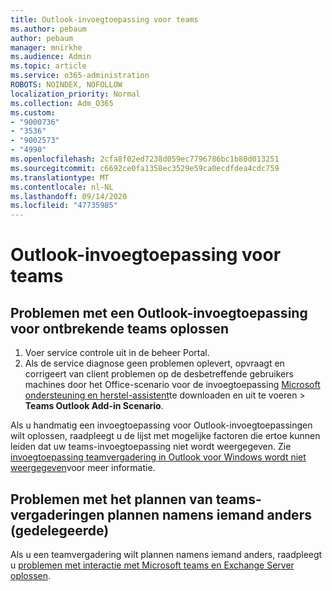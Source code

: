 ```yaml
---
title: Outlook-invoegtoepassing voor teams
ms.author: pebaum
author: pebaum
manager: mnirkhe
ms.audience: Admin
ms.topic: article
ms.service: o365-administration
ROBOTS: NOINDEX, NOFOLLOW
localization_priority: Normal
ms.collection: Adm_O365
ms.custom:
- "9000736"
- "3536"
- "9002573"
- "4990"
ms.openlocfilehash: 2cfa8f02ed7238d059ec7796786bc1b80d013251
ms.sourcegitcommit: c6692ce0fa1358ec3529e59ca0ecdfdea4cdc759
ms.translationtype: MT
ms.contentlocale: nl-NL
ms.lasthandoff: 09/14/2020
ms.locfileid: "47735985"
---
```

# <a name="teams-outlook-add-in"></a>Outlook-invoegtoepassing voor teams

## <a name="to-troubleshoot-a-missing-teams-outlook-add-in"></a>Problemen met een Outlook-invoegtoepassing voor ontbrekende teams oplossen

1. Voer service controle uit in de beheer Portal. 
2. Als de service diagnose geen problemen oplevert, opvraagt en corrigeert van client problemen op de desbetreffende gebruikers machines door het Office-scenario voor de invoegtoepassing [Microsoft ondersteuning en herstel-assistent](https://aka.ms/SaRA-TeamsAddInScenario)te downloaden en uit te voeren  >  **Teams Outlook Add-in Scenario**.

Als u handmatig een invoegtoepassing voor Outlook-invoegtoepassingen wilt oplossen, raadpleegt u de lijst met mogelijke factoren die ertoe kunnen leiden dat uw teams-invoegtoepassing niet wordt weergegeven. Zie [invoegtoepassing teamvergadering in Outlook voor Windows wordt niet weergegeven](https://docs.microsoft.com/microsoftteams/teams-add-in-for-outlook#teams-meeting-add-in-in-outlook-for-windows-does-not-show)voor meer informatie.

## <a name="to-troubleshoot-scheduling-a-teams-meeting-on-behalf-of-someone-else-delegate"></a>Problemen met het plannen van teams-vergaderingen plannen namens iemand anders (gedelegeerde)

Als u een teamvergadering wilt plannen namens iemand anders, raadpleegt u [problemen met interactie met Microsoft teams en Exchange Server oplossen](https://docs.microsoft.com/microsoftteams/troubleshoot/known-issues/teams-exchange-interaction-issue).
